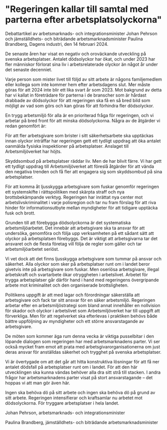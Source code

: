 # "Regeringen kallar till samtal med parterna efter arbetsplatsolyckorna"

Debattartikel av arbetsmarknads- och integrationsminister Johan Pehrson och jämställdhets- och biträdande arbetsmarknadsminister Paulina Brandberg, Dagens industri, den 14 februari 2024.

De senaste åren har visat en negativ och oroväckande utveckling på svenska arbetsplatser. Antalet dödsolyckor har ökat, och under 2023 har fler människor förlorat sina liv i arbetsrelaterade olyckor än något år under det senaste decenniet.

Varje person som mister livet till följd av sitt arbete är någons familjemedlem eller kollega som inte kommer hem efter arbetsdagens slut. Mer måste göras för att 2024 inte blir ett lika svart år som 2023. Mot bakgrund av detta har vi kallat in företrädare för parterna i de branscher som är hårdast drabbade av dödsolyckor för att regeringen ska få en så bred bild som möjligt av vad som görs och kan göras för att förhindra fler dödsolyckor.

En trygg arbetsmiljö för alla är en prioriterad fråga för regeringen, och vi arbetar på bred front för att minska dödsolyckorna. Några av de åtgärder vi redan genomfört är:

För att fler arbetsgivare som brister i sitt säkerhetsarbete ska upptäckas innan olyckor inträffar har regeringen gett ett tydligt uppdrag att öka antalet oanmälda fysiska inspektioner på arbetsplatser. Anslaget till Arbetsmiljöverket har höjts.

Skyddsombud på arbetsplatser räddar liv. Men de har blivit färre. Vi har gett ett tydligt uppdrag till Arbetsmiljöverket att föreslå åtgärder för att vända den negativa trenden och få fler att engagera sig som skyddsombud på sina arbetsplatser.

För att komma åt ljusskygga arbetsgivare som fuskar genomför regeringen ett systemskifte i rättspolitiken med skärpta straff och nya brottsbekämpande verktyg. Regeringen har inrättat nya center mot arbetslivskriminalitet i varje polisregion och tar nu fram förslag för att riva hinder för informationsutbyte mellan myndigheter för att tidigare upptäcka fusk och brott.

Grunden till att förebygga dödsolyckorna är det systematiska arbetsmiljöarbetet. Det innebär att arbetsgivare ska ta ansvar för att undersöka, genomföra och följa upp verksamheten på ett sådant sätt att olyckor på arbetsplatsen förebyggs. Det är viktigt att arbetsgivarna tar det ansvaret och de flesta företag vill följa de regler som gäller och tar arbetsmiljöarbetet seriöst.

Vi vet dock att det finns ljusskygga arbetsgivare som tummar på ansvar och säkerhet. Alla olyckor som sker på arbetsplatser runt om i landet beror givetvis inte på arbetsgivare som fuskar. Men oseriösa arbetsgivare, illegal arbetskraft och svartarbete ökar otryggheten i arbetslivet. Arbetet för trygga arbetsplatser går därför hand i hand med regeringens övergripande arbete mot kriminalitet och den organiserade brottsligheten.

Politikens uppgift är att med lagar och förordningar säkerställa att arbetsgivare och fack tar sitt ansvar för en säker arbetsmiljö. Regeringen arbetar efter en arbetsmiljöstrategi som bland annat innehåller en nollvision för skador och olyckor i arbetslivet som Arbetsmiljöverket har till uppgift att förverkliga. Men för att regelverket ska efterlevas i praktiken behövs både bättre uppföljning av myndigheter och ett större ansvarstagande av arbetsgivare.

De möten som kommer äga rum denna vecka är viktiga pusselbitar i den löpande dialogen som regeringen har med arbetsmarknadens parter. Vi ser också mycket fram emot att prata med arbetsgivarorganisationerna om just deras ansvar för anställdas säkerhet och trygghet på svenska arbetsplatser.

Vi är övertygade om att det går att hitta konstruktiva lösningar för att få ner antalet dödsfall på arbetsplatser runt om i landet. För att den här utvecklingen ska kunna vändas behöver alla dra sitt strå till stacken. I andra frågor har arbetsmarknadens parter visat på stort ansvarstagande – det hoppas vi att man gör även här.

Ingen ska behöva dö på sitt arbete och ingen ska behöva dö på grund av sitt arbete. Regeringen intensifierar och kraftsamlar nu arbetet mot dödsolyckorna. För tryggare arbetsplatser i hela landet.

Johan Pehrson, arbetsmarknads- och integrationsminister

Paulina Brandberg, jämställdhets- och biträdande arbetsmarknadsminister
